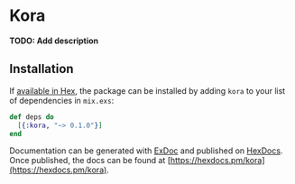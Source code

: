 # Kora

**TODO: Add description**

## Installation

If [available in Hex](https://hex.pm/docs/publish), the package can be installed
by adding `kora` to your list of dependencies in `mix.exs`:

```elixir
def deps do
  [{:kora, "~> 0.1.0"}]
end
```

Documentation can be generated with [ExDoc](https://github.com/elixir-lang/ex_doc)
and published on [HexDocs](https://hexdocs.pm). Once published, the docs can
be found at [https://hexdocs.pm/kora](https://hexdocs.pm/kora).

